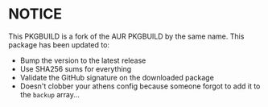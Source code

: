 # NOTICE

This PKGBUILD is a fork of the AUR PKGBUILD by the same name. This package has
been updated to:

 * Bump the version to the latest release
 * Use SHA256 sums for everything
 * Validate the GitHub signature on the downloaded package
 * Doesn't clobber your athens config because someone forgot to add it to the
   `backup` array...

